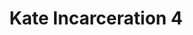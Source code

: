 ---
title: Kate Incarceration 4
categories: ['incarceration']
contributors: phill and kate
excerpt: >
    "*Que Dios te bendiga y te haga un santito*. I signed the cross on his forehead, chest, shoulders, and lips, gave him one last hug and kiss, then watched him follow Kel and Carey up the stairs. After standing there for about a minute, I got in line to get strip searched. The walk to the block was long that afternoon, and will be until they say yes."
images:
    - kate-incarceration6-web.jpg
featured: true
featured_order: 20
---